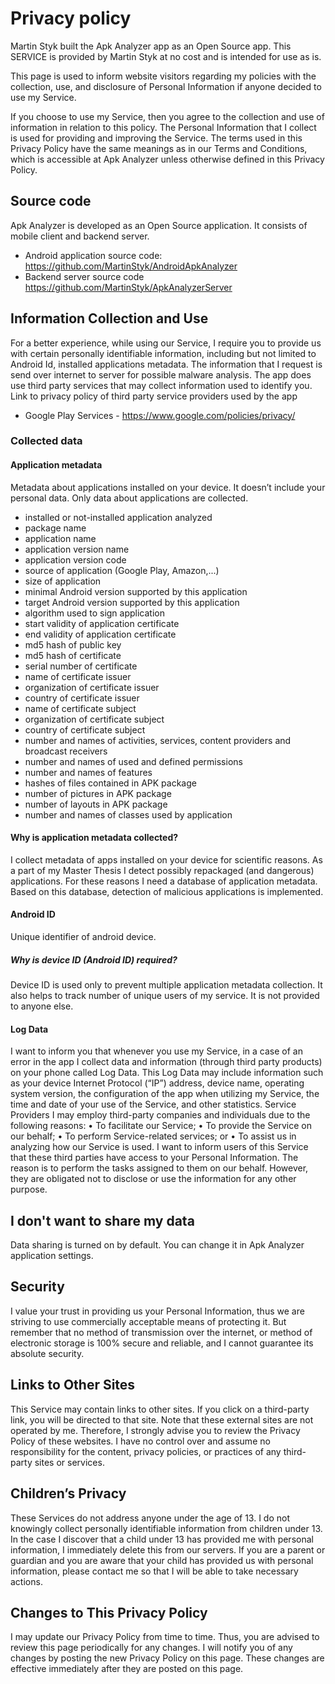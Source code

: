 # Privacy policy

Martin Styk built the Apk Analyzer app as an Open Source app. This SERVICE is provided by Martin Styk at no cost and is intended for use as is.


This page is used to inform website visitors regarding my policies with the collection, use, and disclosure of Personal Information if anyone decided to use my Service.


If you choose to use my Service, then you agree to the collection and use of information in relation to this policy. The Personal Information that I collect is used for providing and improving the Service. 
The terms used in this Privacy Policy have the same meanings as in our Terms and Conditions, which is accessible at Apk Analyzer unless otherwise defined in this Privacy Policy.

## Source code
Apk Analyzer is developed as an Open Source application. It consists of mobile client and backend server.

* Android application source code: https://github.com/MartinStyk/AndroidApkAnalyzer
* Backend server source code https://github.com/MartinStyk/ApkAnalyzerServer 

## Information Collection and Use

For a better experience, while using our Service, I require you to provide us with certain personally identifiable information, including but not limited to Android Id, installed applications metadata. The information that I request is send over internet to server for possible malware analysis. The app does use third party services that may collect information used to identify you.
Link to privacy policy of third party service providers used by the app
*	Google Play Services - https://www.google.com/policies/privacy/

### Collected data

#### Application metadata
Metadata about applications installed on your device. It doesn’t include your personal data. Only data about applications are collected. 
* installed or not-installed application analyzed
* package name
* application name
* application version name
* application version code
* source of application (Google Play, Amazon,...)
* size of application
* minimal Android version supported by this application
* target Android version supported by this application
* algorithm used to sign application
* start validity of application certificate
* end validity of application certificate
* md5 hash of public key
* md5 hash of certificate
* serial number of certificate
* name of certificate issuer
* organization of certificate issuer
* country of certificate issuer
* name of certificate subject
* organization of certificate subject
* country of certificate subject
* number and names of activities, services, content providers and broadcast receivers
* number and names of used and defined permissions
* number and names of features
* hashes of files contained in APK package
* number of pictures in APK package
* number of layouts in APK package
* number and names of classes used by application

#### Why is application metadata collected?
I collect metadata of apps installed on your device for scientific reasons. As a part of my Master Thesis I detect possibly repackaged (and dangerous) applications. For these reasons I need a database of application metadata. Based on this database, detection of malicious applications is implemented.

#### Android ID
Unique identifier of android device.
##### Why is device ID (Android ID) required?
Device ID is used only to prevent multiple application metadata collection. It also helps to track number of unique users of my service. It is not provided to anyone else.

#### Log Data
I want to inform you that whenever you use my Service, in a case of an error in the app I collect data and information (through third party products) on your phone called Log Data. This Log Data may include information such as your device Internet Protocol (“IP”) address, device name, operating system version, the configuration of the app when utilizing my Service, the time and date of your use of the Service, and other statistics.
Service Providers
I may employ third-party companies and individuals due to the following reasons:
•	To facilitate our Service;
•	To provide the Service on our behalf;
•	To perform Service-related services; or
•	To assist us in analyzing how our Service is used.
I want to inform users of this Service that these third parties have access to your Personal Information. The reason is to perform the tasks assigned to them on our behalf. However, they are obligated not to disclose or use the information for any other purpose.

## I don't want to share my data
Data sharing is turned on by default. You can change it in Apk Analyzer application settings.

## Security
I value your trust in providing us your Personal Information, thus we are striving to use commercially acceptable means of protecting it. But remember that no method of transmission over the internet, or method of electronic storage is 100% secure and reliable, and I cannot guarantee its absolute security.
## Links to Other Sites
This Service may contain links to other sites. If you click on a third-party link, you will be directed to that site. Note that these external sites are not operated by me. Therefore, I strongly advise you to review the Privacy Policy of these websites. I have no control over and assume no responsibility for the content, privacy policies, or practices of any third-party sites or services.
## Children’s Privacy
These Services do not address anyone under the age of 13. I do not knowingly collect personally identifiable information from children under 13. In the case I discover that a child under 13 has provided me with personal information, I immediately delete this from our servers. If you are a parent or guardian and you are aware that your child has provided us with personal information, please contact me so that I will be able to take necessary actions.
## Changes to This Privacy Policy
I may update our Privacy Policy from time to time. Thus, you are advised to review this page periodically for any changes. I will notify you of any changes by posting the new Privacy Policy on this page. These changes are effective immediately after they are posted on this page.
